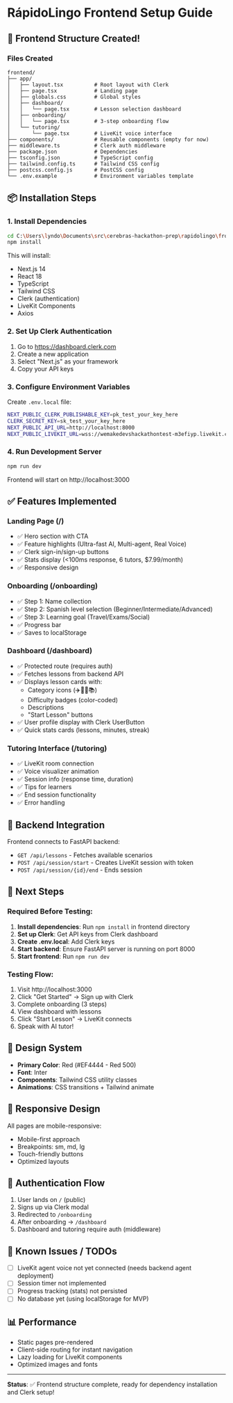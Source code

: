 # RápidoLingo Frontend Setup Guide

## 🎉 Frontend Structure Created!

### Files Created
```
frontend/
├── app/
│   ├── layout.tsx          # Root layout with Clerk
│   ├── page.tsx            # Landing page
│   ├── globals.css         # Global styles
│   ├── dashboard/
│   │   └── page.tsx        # Lesson selection dashboard
│   ├── onboarding/
│   │   └── page.tsx        # 3-step onboarding flow
│   └── tutoring/
│       └── page.tsx        # LiveKit voice interface
├── components/             # Reusable components (empty for now)
├── middleware.ts           # Clerk auth middleware
├── package.json            # Dependencies
├── tsconfig.json           # TypeScript config
├── tailwind.config.ts      # Tailwind CSS config
├── postcss.config.js       # PostCSS config
└── .env.example            # Environment variables template
```

## 📦 Installation Steps

### 1. Install Dependencies
```bash
cd C:\Users\lyndo\Documents\src\cerebras-hackathon-prep\rapidolingo\frontend
npm install
```

This will install:
- Next.js 14
- React 18
- TypeScript
- Tailwind CSS
- Clerk (authentication)
- LiveKit Components
- Axios

### 2. Set Up Clerk Authentication

1. Go to https://dashboard.clerk.com
2. Create a new application
3. Select "Next.js" as your framework
4. Copy your API keys

### 3. Configure Environment Variables

Create `.env.local` file:
```bash
NEXT_PUBLIC_CLERK_PUBLISHABLE_KEY=pk_test_your_key_here
CLERK_SECRET_KEY=sk_test_your_key_here
NEXT_PUBLIC_API_URL=http://localhost:8000
NEXT_PUBLIC_LIVEKIT_URL=wss://wemakedevshackathontest-m3efiyp.livekit.cloud
```

### 4. Run Development Server

```bash
npm run dev
```

Frontend will start on http://localhost:3000

## ✅ Features Implemented

### Landing Page (/)
- ✅ Hero section with CTA
- ✅ Feature highlights (Ultra-fast AI, Multi-agent, Real Voice)
- ✅ Clerk sign-in/sign-up buttons
- ✅ Stats display (<100ms response, 6 tutors, $7.99/month)
- ✅ Responsive design

### Onboarding (/onboarding)
- ✅ Step 1: Name collection
- ✅ Step 2: Spanish level selection (Beginner/Intermediate/Advanced)
- ✅ Step 3: Learning goal (Travel/Exams/Social)
- ✅ Progress bar
- ✅ Saves to localStorage

### Dashboard (/dashboard)
- ✅ Protected route (requires auth)
- ✅ Fetches lessons from backend API
- ✅ Displays lesson cards with:
  - Category icons (✈️🏪👥📚)
  - Difficulty badges (color-coded)
  - Descriptions
  - "Start Lesson" buttons
- ✅ User profile display with Clerk UserButton
- ✅ Quick stats cards (lessons, minutes, streak)

### Tutoring Interface (/tutoring)
- ✅ LiveKit room connection
- ✅ Voice visualizer animation
- ✅ Session info (response time, duration)
- ✅ Tips for learners
- ✅ End session functionality
- ✅ Error handling

## 🔌 Backend Integration

Frontend connects to FastAPI backend:
- `GET /api/lessons` - Fetches available scenarios
- `POST /api/session/start` - Creates LiveKit session with token
- `POST /api/session/{id}/end` - Ends session

## 🚀 Next Steps

### Required Before Testing:
1. **Install dependencies**: Run `npm install` in frontend directory
2. **Set up Clerk**: Get API keys from Clerk dashboard
3. **Create .env.local**: Add Clerk keys
4. **Start backend**: Ensure FastAPI server is running on port 8000
5. **Start frontend**: Run `npm run dev`

### Testing Flow:
1. Visit http://localhost:3000
2. Click "Get Started" → Sign up with Clerk
3. Complete onboarding (3 steps)
4. View dashboard with lessons
5. Click "Start Lesson" → LiveKit connects
6. Speak with AI tutor!

## 🎨 Design System

- **Primary Color**: Red (#EF4444 - Red 500)
- **Font**: Inter
- **Components**: Tailwind CSS utility classes
- **Animations**: CSS transitions + Tailwind animate

## 📱 Responsive Design

All pages are mobile-responsive:
- Mobile-first approach
- Breakpoints: sm, md, lg
- Touch-friendly buttons
- Optimized layouts

## 🔐 Authentication Flow

1. User lands on `/` (public)
2. Signs up via Clerk modal
3. Redirected to `/onboarding`
4. After onboarding → `/dashboard`
5. Dashboard and tutoring require auth (middleware)

## 🐛 Known Issues / TODOs

- [ ] LiveKit agent voice not yet connected (needs backend agent deployment)
- [ ] Session timer not implemented
- [ ] Progress tracking (stats) not persisted
- [ ] No database yet (using localStorage for MVP)

## 📊 Performance

- Static pages pre-rendered
- Client-side routing for instant navigation
- Lazy loading for LiveKit components
- Optimized images and fonts

---

**Status**: ✅ Frontend structure complete, ready for dependency installation and Clerk setup!

